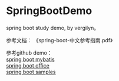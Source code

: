 # SpringBootDemo
spring boot study demo, by vergilyn。<br/>

参考文档：
  《spring-boot-中文参考指南.pdf》<br/>

参考github demo：<br/>
 [spring boot mybatis](https://github.com/mybatis/spring-boot-starter.git) <br/>
 [spring boot office](https://github.com/spring-projects/spring-boot.git) <br/>
 [spring boot samples](https://github.com/spring-projects/spring-boot/tree/master/spring-boot-samples) <br/> 